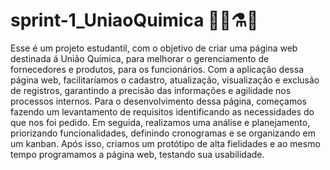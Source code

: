 # sprint-1_UniaoQuimica 👩‍🔬⚗️🧪

 Esse é um projeto estudantil, com o objetivo de criar uma página web destinada á União Química, para melhorar o gerenciamento de fornecedores e produtos, para os funcionários. Com a aplicação dessa página web, facilitaríamos o cadastro, atualização, visualização e exclusão de registros, garantindo a precisão das informações e agilidade nos processos internos. 
Para o desenvolvimento dessa página, começamos fazendo um levantamento de requisitos identificando as necessidades do que nos foi pedido. Em seguida, realizamos uma análise e planejamento, priorizando funcionalidades, definindo cronogramas e se organizando em um kanban. Após isso, criamos um protótipo de alta fielidades e ao mesmo tempo programamos a página web, testando sua usabilidade. 
